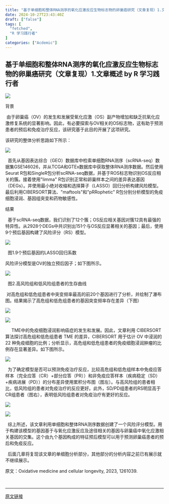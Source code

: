 ```yaml
---
title: "基于单细胞和整体RNA测序的氧化应激反应生物标志物的卵巢癌研究（文章复现）1.文章概述"
date: 2024-10-27T23:43:40Z
draft: ["false"]
tags: [
  "fetched",
  "R 学习践行者"
]
categories: ["Acdemic"]
---
```

基于单细胞和整体RNA测序的氧化应激反应生物标志物的卵巢癌研究（文章复现）1.文章概述 by R 学习践行者
------
<div><p><img data-galleryid="" data-imgfileid="100002558" data-ratio="0.27918170878459686" data-s="300,640" data-type="png" data-w="831" data-src="https://mmbiz.qpic.cn/sz_mmbiz_png/IGjxEGEQ50n21enpnowjlra0e4zLytNz5GWnqaSEJGBuJaj8WEs8lCN8icQSKic4Oo5K9mpLibg34jhL0FW6qzicmQ/640?wx_fmt=png&amp;from=appmsg" src="https://mmbiz.qpic.cn/sz_mmbiz_png/IGjxEGEQ50n21enpnowjlra0e4zLytNz5GWnqaSEJGBuJaj8WEs8lCN8icQSKic4Oo5K9mpLibg34jhL0FW6qzicmQ/640?wx_fmt=png&amp;from=appmsg"></p><p><span><span>背景</span><span><p></p></span></span></p><p><span><span> 由于</span><span><span>卵巢癌（</span>OV<span>）的发生和发展受氧化应激（</span><span>OS</span><span>）副产物增加和缺乏抗氧化应激修复系统的显著影响。因此，有必要探索与</span><span>OV</span><span>相关的</span><span>OS</span><span>标志物，这有助于预测患者的预后和免疫治疗反应</span></span><span>，该研究基于此目的开展了这项研究。<p></p></span></span></p><p><span>该研究的整体分析思路如下所示：</span></p><p><img data-galleryid="" data-imgfileid="100002559" data-ratio="0.5879518072289157" data-s="300,640" data-type="png" data-w="830" data-src="https://mmbiz.qpic.cn/sz_mmbiz_png/IGjxEGEQ50n21enpnowjlra0e4zLytNz1GiasL5cXYZDxRYUqd8rQiaJC2HQQuKc9LUDofJu79hOztQ4iamCFcz2A/640?wx_fmt=png&amp;from=appmsg" src="https://mmbiz.qpic.cn/sz_mmbiz_png/IGjxEGEQ50n21enpnowjlra0e4zLytNz1GiasL5cXYZDxRYUqd8rQiaJC2HQQuKc9LUDofJu79hOztQ4iamCFcz2A/640?wx_fmt=png&amp;from=appmsg"></p><p><span><span>  首先</span><span><span>从基因表达综合（</span>GEO<span>）数据库中检索单细胞</span><span>RNA</span><span>测序（</span><span>scRNA-seq</span><span>）数据集</span><span>GSE146026</span><span>，并从</span><span>TCGA</span><span>和</span><span>GTEx</span><span>数据库中获取整体</span><span>RNA</span><span>测序数据。</span></span><span>然后</span><span><span>使用</span>Seurat R<span>包和</span><span>SingleR</span><span>包分析</span><span>scRNA-seq</span><span>数据，并基于</span><span>ROS</span><span>标志物识别</span><span>OS</span><span>反应相关的簇。</span></span><span>接着</span><span><span>使用</span>"limma" R<span>包识别正常和卵巢样本之间的差异表达基因（</span><span>DEGs</span><span>）。</span></span><span>并</span><span><span>使用最小绝对收缩和选择算子（</span>LASSO<span>）回归分析构建风险模型。</span></span><span>最后</span><span><span>利用</span>CIBERSORT<span>算法、</span><span>"maftools"</span><span>和</span><span>"pRRophetic" R</span><span>包分别分析模型的免疫细胞浸润、基因组突变和药物敏感性。</span><p></p></span></span></p><p><span>结果<p></p></span></p><p><span><span><span>  基于</span>scRNA-seq<span>数据，我们识别了</span><span>12</span><span>个簇；</span><span>OS</span><span>反应相关基因对簇</span><span>12</span><span>具有最强的特异性。从</span><span>2928</span><span>个</span><span>DEGs</span><span>中共识别出</span><span>151</span><span>个与</span><span>OS</span><span>反应显著相关的基因</span></span><span>；</span><span><span>最后，使用</span>9<span>个预后基因构建了风险评分（</span><span>RS</span><span>）模型</span></span><span>。</span></span></p><p><img data-galleryid="" data-imgfileid="100002560" data-ratio="1.0126582278481013" data-s="300,640" data-type="png" data-w="237" data-src="https://mmbiz.qpic.cn/sz_mmbiz_png/IGjxEGEQ50n21enpnowjlra0e4zLytNz8e6olSfuzcnGHpsLrFzhHp0UWicguD1MPfdQ0amXibeAA1ujd54W4spQ/640?wx_fmt=png&amp;from=appmsg" src="https://mmbiz.qpic.cn/sz_mmbiz_png/IGjxEGEQ50n21enpnowjlra0e4zLytNz8e6olSfuzcnGHpsLrFzhHp0UWicguD1MPfdQ0amXibeAA1ujd54W4spQ/640?wx_fmt=png&amp;from=appmsg"></p><p><span><span>  图</span><span>1.9</span><span>个预后基因的</span><span>LASSO</span><span>回归系数</span><p></p></span></p><p><span><span><span>风险评分模型是</span>OV<span>的独立预后因子</span></span><span>；如下图所示。</span></span></p><p><img data-galleryid="" data-imgfileid="100002561" data-ratio="0.34949494949494947" data-s="300,640" data-type="png" data-w="495" data-src="https://mmbiz.qpic.cn/sz_mmbiz_png/IGjxEGEQ50n21enpnowjlra0e4zLytNzzcshFJSJGGMcgTmsogCRTiaftrdw4kO10xusdeQdicic857JicKSABCPsw/640?wx_fmt=png&amp;from=appmsg" src="https://mmbiz.qpic.cn/sz_mmbiz_png/IGjxEGEQ50n21enpnowjlra0e4zLytNzzcshFJSJGGMcgTmsogCRTiaftrdw4kO10xusdeQdicic857JicKSABCPsw/640?wx_fmt=png&amp;from=appmsg"></p><p><span><span><span>  图</span><span>2.</span><span>高风险组和低风险组患者的生存曲线</span></span><span><p></p></span></span></p><p><span><span> 对高危组和低危组患者中突变频率最高的前</span><span>20</span><span>个基因进行了分析，并绘制了瀑布图。结果揭示了高危组和低危组患者的基因突变频率存在差异（下图</span>）<p></p></span></p><p><img data-galleryid="" data-imgfileid="100002562" data-ratio="0.7828418230563002" data-s="300,640" data-type="png" data-w="373" data-src="https://mmbiz.qpic.cn/sz_mmbiz_png/IGjxEGEQ50n21enpnowjlra0e4zLytNzULzvJOgs44MIQNkdItaiawn0jRg3WjXJuibcpIcDL9KFbUXpKglwke4Q/640?wx_fmt=png&amp;from=appmsg" src="https://mmbiz.qpic.cn/sz_mmbiz_png/IGjxEGEQ50n21enpnowjlra0e4zLytNzULzvJOgs44MIQNkdItaiawn0jRg3WjXJuibcpIcDL9KFbUXpKglwke4Q/640?wx_fmt=png&amp;from=appmsg"></p><p><img data-galleryid="" data-imgfileid="100002563" data-ratio="0.8064516129032258" data-s="300,640" data-type="png" data-w="372" data-src="https://mmbiz.qpic.cn/sz_mmbiz_png/IGjxEGEQ50n21enpnowjlra0e4zLytNz7r3uJPAR5iaHYSR2Q8JOsVPEWpJh2qicOpwfibabTqzdqia0xaDVBASM4Q/640?wx_fmt=png&amp;from=appmsg" src="https://mmbiz.qpic.cn/sz_mmbiz_png/IGjxEGEQ50n21enpnowjlra0e4zLytNz7r3uJPAR5iaHYSR2Q8JOsVPEWpJh2qicOpwfibabTqzdqia0xaDVBASM4Q/640?wx_fmt=png&amp;from=appmsg"><span></span></p><p><span><span>     TME</span><span>中的免疫细胞浸润影响癌症的发生和发展。因此，</span>文章<span>利用</span> <span>CIBERSORT </span><span>算法探讨高危组和低危组患者 </span><span>TME </span><span>的差异</span>，<span>CIBERSORT </span><span>用于估计 </span><span>OV </span><span>中浸润的 </span><span>22 </span><span>种免疫细胞的比例</span>；分析显示，高危组和低危组患者的免疫细胞浸润肿瘤的比例存在显著差异。如下图所示。<p></p></span></p><p><img data-galleryid="" data-imgfileid="100002564" data-ratio="0.5224312590448625" data-s="300,640" data-type="png" data-w="691" data-src="https://mmbiz.qpic.cn/sz_mmbiz_png/IGjxEGEQ50n21enpnowjlra0e4zLytNzPziby7hibPU434j5WhOIuRkQBOyKibxXuPqygqzCdfyYZ4HtVAib0Nwsqw/640?wx_fmt=png&amp;from=appmsg" src="https://mmbiz.qpic.cn/sz_mmbiz_png/IGjxEGEQ50n21enpnowjlra0e4zLytNzPziby7hibPU434j5WhOIuRkQBOyKibxXuPqygqzCdfyYZ4HtVAib0Nwsqw/640?wx_fmt=png&amp;from=appmsg"></p><p><span>  为了确定模型是否可以预测免疫治疗反应，比较高危组和低危组样本中免疫应答样本（完全应答（<span>CR</span>）<span>+</span>部分应答（<span>PR</span>））和非免疫应答样本（疾病稳定（<span>SD</span>）<span>+</span>疾病进展（<span>PD</span>））的分布差异使用累积分布图（图左）。与高风险组的患者相比，低风险组的患者对免疫治疗的反应更好。此外，<span>SD/PD</span>组患者的<span>RS</span>明显高于<span>CR</span>组患者（图右），表明低风险组患者对免疫治疗有更好的反应。</span></p><p><img data-galleryid="" data-imgfileid="100002565" data-ratio="1.6216216216216217" data-s="300,640" data-type="png" data-w="148" data-src="https://mmbiz.qpic.cn/sz_mmbiz_png/IGjxEGEQ50n21enpnowjlra0e4zLytNzaNicF9fUHGuzILBneiaDhC7aaoVTicaT6J5CnAGl3icszkTJ54DRNqDcwQ/640?wx_fmt=png&amp;from=appmsg" src="https://mmbiz.qpic.cn/sz_mmbiz_png/IGjxEGEQ50n21enpnowjlra0e4zLytNzaNicF9fUHGuzILBneiaDhC7aaoVTicaT6J5CnAGl3icszkTJ54DRNqDcwQ/640?wx_fmt=png&amp;from=appmsg"></p><p><img data-galleryid="" data-imgfileid="100002566" data-ratio="0.9541666666666667" data-s="300,640" data-type="png" data-w="240" data-src="https://mmbiz.qpic.cn/sz_mmbiz_png/IGjxEGEQ50n21enpnowjlra0e4zLytNzOGbGKlLIOGRm0eED5GgB36oVhCCmZRxfP7FzX45UmSCVpNGj08bIgQ/640?wx_fmt=png&amp;from=appmsg" src="https://mmbiz.qpic.cn/sz_mmbiz_png/IGjxEGEQ50n21enpnowjlra0e4zLytNzOGbGKlLIOGRm0eED5GgB36oVhCCmZRxfP7FzX45UmSCVpNGj08bIgQ/640?wx_fmt=png&amp;from=appmsg"></p><p><span>  综上所述，该文章<span>利用单细胞和整体</span>RNA测序数据创建了一个风险评分模型。用于构建该模型的基因基于与氧化应激反应及途径相关的基因与卵巢癌中氧化应激相关基因的交集。这个由九个基因构成的特征预后模型可以用于预测卵巢癌患者的预后和免疫反应。<p></p></span></p><p><span>  后面几章将复现该文章的单细胞分析部分，其他部分的分析内容之前已有展示就不继续展示。<p></p></span></p><p><span><span>原文：Oxidative medicine and cellular longevity, 2023, 1261039.</span><p></p></span></p><p><br></p><p><mp-style-type data-value="3"></mp-style-type></p></div>  
<hr>
<a href="https://mp.weixin.qq.com/s/VUEs-cP0hjGJnR6aW1WcVw",target="_blank" rel="noopener noreferrer">原文链接</a>
